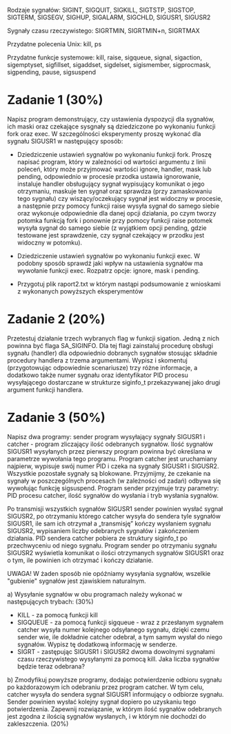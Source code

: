 Rodzaje sygnałów: SIGINT, SIGQUIT, SIGKILL, SIGTSTP, SIGSTOP, SIGTERM, SIGSEGV, SIGHUP, SIGALARM, SIGCHLD, SIGUSR1, SIGUSR2

Sygnały czasu rzeczywistego: SIGRTMIN, SIGRTMIN+n, SIGRTMAX

Przydatne polecenia Unix: kill, ps

Przydatne funkcje systemowe: kill, raise, sigqueue, signal, sigaction, sigemptyset, sigfillset, sigaddset, sigdelset, sigismember, sigprocmask, sigpending, pause, sigsuspend

<h1> Zadanie 1 (30%) </h1>
Napisz program demonstrujący, czy ustawienia dyspozycji dla sygnałów, ich maski oraz czekające sysgnały są dziedziczone po wykonaniu funkcji fork oraz exec.
W szczególności eksperymenty proszę wykonać dla sygnału SIGUSR1 w następujący sposób:

- Dziedziczenie ustawień sygnałów po wykonaniu funkcji fork. Proszę napisać program, który w zależności od wartości argumentu z linii poleceń,
który może przyjmować wartości ignore, handler, mask lub pending, odpowiednio w procesie przodka ustawia ignorowanie, instaluje handler obsługujący sygnał 
wypisujący komunikat o jego otrzymaniu, maskuje ten sygnał oraz sprawdza (przy zamaskowaniu tego sygnału) czy wiszący/oczekujący sygnał jest widoczny w procesie,
a następnie przy pomocy funkcji raise wysyła sygnał do samego siebie oraz wykonuje odpowiednie dla danej opcji działania, po czym tworzy potomka funkcją fork
i ponownie przy pomocy funkcji raise potomek wysyła sygnał do samego siebie (z wyjątkiem opcji pending, gdzie testowane jest sprawdzenie,
czy sygnał czekający w przodku jest widoczny w potomku).

- Dziedziczenie ustawień sygnałów po wykonaniu funkcji exec. W podobny sposób sprawdź jaki wpływ na ustawienia sygnałów ma wywołanie funkcji exec.
Rozpatrz opcje:  ignore, mask i pending.

- Przygotuj plik raport2.txt w którym nastąpi podsumowanie z wnioskami z wykonanych powyższych eksperymentów

<h1> Zadanie 2 (20%) </h1>
Przetestuj działanie trzech wybranych flag w funkcji sigation. Jedną z nich powinna być flaga SA_SIGINFO. Dla tej flagi zainstaluj procedurę obsługi sygnału (handler)
dla odpowiednio dobranych sygnałów stosując składnie procedury handlera z trzema argumentami. Wypisz i skomentuj (przygotowując odpowiednie scenariusze)
trzy różne informacje, a dodatkowo także numer sygnału oraz identyfikator PID procesu wysyłającego dostarczane w strukturze siginfo_t przekazywanej jako drugi 
argument funkcji handlera.

<h1> Zadanie 3 (50%) </h1>
Napisz dwa programy: sender program wysyłający sygnały SIGUSR1 i  catcher - program zliczający ilość odebranych sygnałów. Ilość sygnałów SIGUSR1
wysyłanych przez pierwszy program powinna być określana w parametrze wywołania tego programu. Program catcher jest uruchamiany najpierw, wypisuje swój numer PID
i czeka na sygnały SIGUSR1 i SIGUSR2. Wszystkie pozostałe sygnały są blokowane. Przyjmijmy, że czekanie na sygnały w poszczególnych procesach (w zależności od zadań)
odbywa się wywołując funkcję sigsuspend. Program sender przyjmuje trzy parametry: PID procesu catcher, ilość sygnałów do wysłania i tryb wysłania sygnałów.

Po transmisji wszystkich sygnałów SIGUSR1 sender powinien wysłać sygnał SIGUSR2, po otrzymaniu którego catcher wysyła do sendera tyle sygnałów SIGUSR1, ile sam ich
otrzymał a „transmisję” kończy wysłaniem sygnału SIGUSR2, wypisaniem liczby odebranych sygnałów i zakończeniem działania. PID sendera catcher pobiera ze struktury siginfo_t
po przechwyceniu od niego sygnału. Program sender po otrzymaniu sygnału SIGUSR2 wyświetla komunikat o ilości otrzymanych sygnałów SIGUSR1 oraz o tym, ile powinien ich 
otrzymać i kończy działanie.

UWAGA! W żaden sposób nie opóźniamy wysyłania sygnałów, wszelkie "gubienie" sygnałów jest zjawiskiem naturalnym.

a) Wysyłanie sygnałów w obu programach należy wykonać w następujących trybach: (30%)
- KILL - za pomocą funkcji kill
- SIGQUEUE - za pomocą funkcji sigqueue - wraz z przesłanym sygnałem catcher wysyła numer kolejnego odsyłanego sygnału, dzięki czemu sender wie, ile dokładnie catcher odebrał,
a tym samym wysłał do niego sygnałów. Wypisz tę dodatkową informację w senderze.
- SIGRT - zastępując SIGUSR1 i SIGUSR2 dwoma dowolnymi sygnałami czasu rzeczywistego wysyłanymi za pomocą kill. Jaka liczba sygnałów będzie teraz odebrana?

b) Zmodyfikuj powyższe programy, dodając potwierdzenie odbioru sygnału po każdorazowym ich odebraniu przez program catcher. W tym celu, catcher wysyła do sendera sygnał SIGUSR1
informujący o odbiorze sygnału. Sender powinien wysłać kolejny sygnał dopiero po uzyskaniu tego potwierdzenia. Zapewnij rozwiązanie, w którym ilość sygnałów odebranych jest zgodna
z ilością sygnałów wysłanych, i w którym nie dochodzi do zakleszczenia. (20%)
